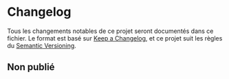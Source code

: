 # Changelog

Tous les changements notables de ce projet seront documentés dans ce fichier. Le format est basé sur [Keep a Changelog](https://keepachangelog.com/fr/1.0.0/),
et ce projet suit les règles du [Semantic Versioning](https://semver.org/spec/v2.0.0.html).

## Non publié
